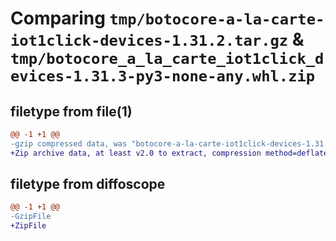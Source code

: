 # Comparing `tmp/botocore-a-la-carte-iot1click-devices-1.31.2.tar.gz` & `tmp/botocore_a_la_carte_iot1click_devices-1.31.3-py3-none-any.whl.zip`

## filetype from file(1)

```diff
@@ -1 +1 @@
-gzip compressed data, was "botocore-a-la-carte-iot1click-devices-1.31.2.tar", last modified: Wed Jul 12 01:44:35 2023, max compression
+Zip archive data, at least v2.0 to extract, compression method=deflate
```

## filetype from diffoscope

```diff
@@ -1 +1 @@
-GzipFile
+ZipFile
```

